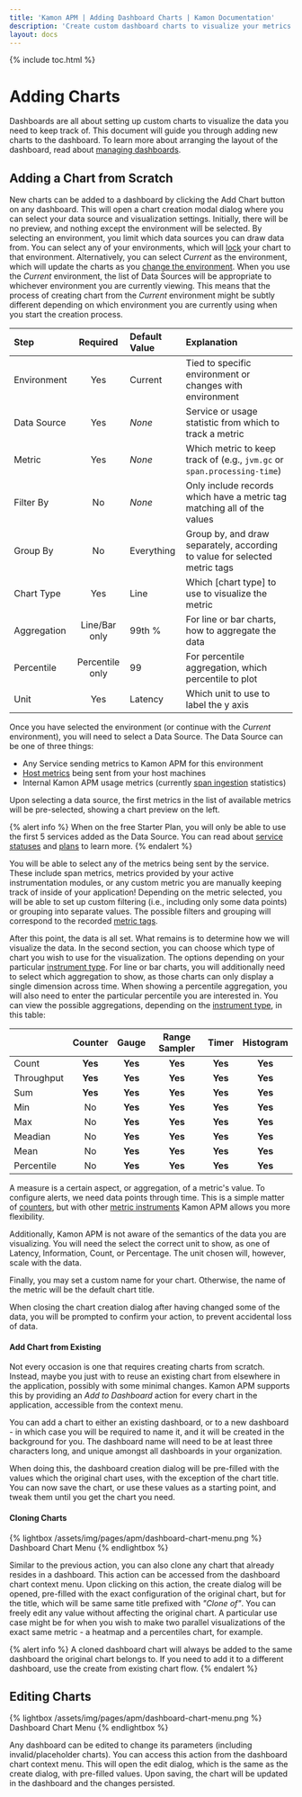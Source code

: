 ```yaml
---
title: 'Kamon APM | Adding Dashboard Charts | Kamon Documentation'
description: 'Create custom dashboard charts to visualize your metrics and make sense of your system at your own pace'
layout: docs
---
```


{% include toc.html %}

Adding Charts
==============

Dashboards are all about setting up custom charts to visualize the data you need to keep track of. This document will guide you through adding new charts to the dashboard. To learn more about arranging the layout of the dashboard, read about [managing dashboards].

Adding a Chart from Scratch
----------------------------

<div data-video-src="/assets/video/create-new-chart.mp4" data-caption="Create New Chart" />

New charts can be added to a dashboard by clicking the Add Chart button on any dashboard. This will open a chart creation modal dialog where you can select your data source and visualization settings. Initially, there will be no preview, and nothing except the environment will be selected. By selecting an environment, you limit which data sources you can draw data from. You can select any of your environments, which will [lock] your chart to that environment. Alternatively, you can select *Current* as the environment, which will update the charts as you [change the environment]. When you use the *Current* environment, the list of Data Sources will be appropriate to whichever environment you are currently viewing. This means that the process of creating chart from the *Current* environment might be subtly different depending on which environment you are currently using when you start the creation process.

| Step                  | Required | Default Value | Explanation                                                              |
|:----------------------|:--------:|:--------------|:-------------------------------------------------------------------------|
| Environment           | Yes      | Current       | Tied to specific environment or changes with environment                 |
| Data Source           | Yes      | *None*        | Service or usage statistic from which to track a metric                  |
| Metric                | Yes      | *None*        | Which metric to keep track of (e.g., `jvm.gc` or `span.processing-time`) |
| Filter By             | No       | *None*        | Only include records which have a metric tag matching all of the values  |
| Group By              | No       | Everything    | Group by, and draw separately, according to value for selected metric tags |
| Chart Type            | Yes      | Line          | Which [chart type] to use to visualize the metric                        |
| Aggregation           | Line/Bar only | 99th %        | For line or bar charts, how to aggregate the data                   |
| Percentile            | Percentile only | 99     | For percentile aggregation, which percentile to plot                     |
| Unit                  | Yes      | Latency       | Which unit to use to label the y axis                                    |

Once you have selected the environment (or continue with the *Current* environment), you will need to select a Data Source. The Data Source can be one of three things:

* Any Service sending metrics to Kamon APM for this environment
* [Host metrics] being sent from your host machines
* Internal Kamon APM usage metrics (currently [span ingestion] statistics)

Upon selecting a data source, the first metrics in the list of available metrics will be pre-selected, showing a chart preview on the left.

{% alert info %}
When on the free Starter Plan, you will only be able to use the first 5 services added as the Data Source. You can read about [service statuses] and [plans] to learn more.
{% endalert %}

You will be able to select any of the metrics being sent by the service. These include span metrics, metrics provided by your active instrumentation modules, or any custom metric you are manually keeping track of inside of your application! Depending on the metric selected, you will be able to set up custom filtering (i.e., including only some data points) or grouping into separate values. The possible filters and grouping will correspond to the recorded [metric tags].

After this point, the data is all set. What remains is to determine how we will visualize the data. In the second section, you can choose which type of chart you wish to use for the visualization. The options depending on your particular [instrument type]. For line or bar charts, you will additionally need to select which aggregation to show, as those charts can only display a single dimension across time. When showing a percentile aggregation, you will also need to enter the particular percentile you are interested in. You can view the possible aggregations, depending on the [instrument type], in this table:

|            | Counter | Gauge | Range Sampler | Timer | Histogram |
|:-----------|:-------:|:-----:|:-------------:|:-----:|:---------:|
| Count      | **Yes**     | **Yes**   | **Yes**           | **Yes**   | **Yes**       |
| Throughput | **Yes**     | **Yes**   | **Yes**           | **Yes**   | **Yes**       |
| Sum        | **Yes**     | **Yes**   | **Yes**           | **Yes**   | **Yes**       |
| Min        | No      | **Yes**   | **Yes**           | **Yes**   | **Yes**       |
| Max        | No      | **Yes**   | **Yes**           | **Yes**   | **Yes**       |
| Meadian    | No      | **Yes**   | **Yes**           | **Yes**   | **Yes**       |
| Mean       | No      | **Yes**   | **Yes**           | **Yes**   | **Yes**       |
| Percentile | No      | **Yes**   | **Yes**           | **Yes**   | **Yes**       |

A measure is a certain aspect, or aggregation, of a metric's value. To configure alerts, we need data points through time. This is a simple matter of [counters], but with other [metric instruments]
Kamon APM allows you more flexibility.


Additionally, Kamon APM is not aware of the semantics of the data you are visualizing. You will need the select the correct unit to show, as one of Latency, Information, Count, or Percentage. The unit chosen will, however, scale with the data.

Finally, you may set a custom name for your chart. Otherwise, the name of the metric will be the default chart title.

When closing the chart creation dialog after having changed some of the data, you will be prompted to confirm your action, to prevent accidental loss of data.

#### Add Chart from Existing

<div data-video-src="/assets/video/add-to-dashboard.mp4" data-caption="Add to Dashboard" />

Not every occasion is one that requires creating charts from scratch. Instead, maybe you just with to reuse an existing chart from elsewhere in the application, possibly with some minimal changes. Kamon APM supports this by providing an *Add to Dashboard* action for every chart in the application, accessible from the context menu.

You can add a chart to either an existing dashboard, or to a new dashboard - in which case you will be required to name it, and it will be created in the background for you. The dashboard name will need to be at least three characters long, and unique amongst all dashboards in your organization.

When doing this, the dashboard creation dialog will be pre-filled with the values which the original chart uses, with the exception of the chart title. You can now save the chart, or use these values as a starting point, and tweak them until you get the chart you need.

#### Cloning Charts

{% lightbox /assets/img/pages/apm/dashboard-chart-menu.png %}
Dashboard Chart Menu
{% endlightbox %}

Similar to the previous action, you can also clone any chart that already resides in a dashboard. This action can be accessed from the dashboard chart context menu. Upon clicking on this action, the create dialog will be opened, pre-filled with the exact configuration of the original chart, but for the title, which will be same same title prefixed with *"Clone of"*. You can freely edit any value without affecting the original chart. A particular use case might be for when you wish to make two parallel visualizations of the exact same metric - a heatmap and a percentiles chart, for example.

{% alert info %}
A cloned dashboard chart will always be added to the same dashboard the original chart belongs to. If you need to add it to a different dashboard,
use the create from existing chart flow.
{% endalert %}

Editing Charts
---------------

{% lightbox /assets/img/pages/apm/dashboard-chart-menu.png %}
Dashboard Chart Menu
{% endlightbox %}

Any dashboard can be edited to change its parameters (including invalid/placeholder charts). You can access this action from the dashboard chart context menu. This will open the edit dialog, which is the same as the create dialog, with pre-filled values. Upon saving, the chart will be updated in the dashboard and the changes persisted.

[managing dashboards]: ../dashboard/
[lock]: ../dashboard/#environment-locked-charts
[change the environment]: ../../general/environments/#environment-picker
[Host Metrics]: ../../hosts/host-monitor/
[span ingestion]: ../../administration/span-management/
[service statuses]: ../../services/service-list/#service-status
[plans]: /apm/pricing/
[metric tags]: ../../../core/metrics/#creating-and-removing-metrics
[counters]: ../../../core/metrics/#counters
[metric instruments]: ../../../core/metrics
[instrument type]: ../../../core/metrics
